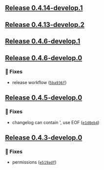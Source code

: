 ## [Release 0.4.14-develop.1](https://github.com/owlot/svc-storage/releases/tag/v0.4.14-develop.1)

## [Release 0.4.13-develop.2](https://github.com/owlot/svc-storage/releases/tag/v0.4.13-develop.2)

## [Release 0.4.6-develop.1](https://github.com/owlot/svc-storage/releases/tag/v0.4.6-develop.1)

## [Release 0.4.6-develop.0](https://github.com/owlot/svc-storage/releases/tag/v0.4.6-develop.0)

### 🐛 Fixes

- release workflow ([`5ba936f`](https://github.com/owlot/svc-storage/commit/5ba936fd7d8297ef842d16997a8171f463e3bd19))

## [Release 0.4.5-develop.0](https://github.com/owlot/svc-storage/releases/tag/v0.4.5-develop.0)

### 🐛 Fixes

- changelog can contain ', use EOF ([`e1d8eb4`](https://github.com/owlot/svc-storage/commit/e1d8eb46e61c6976f2d2a6ac03b9487ad98d5102))

## [Release 0.4.3-develop.0](https://github.com/owlot/svc-storage/releases/tag/v0.4.3-develop.0)
  
### 🐛 Fixes
  
- permissions ([`e519adf`](https://github.com/owlot/svc-storage/commit/e519adf8462f70bcda1e17f35877d278573abd8c))
